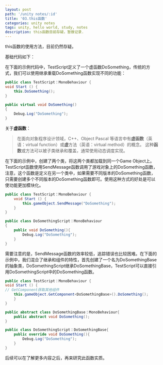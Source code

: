 ```yaml
---
layout: post
path: '/unity notes/:id'
title: '03.this函数'
categories: unity notes
tags: unity, hello world, study, notes
description: this函数目前存疑，暂做记录.
---
```


this函数的使用方法，目前仍然存疑。

基础代码如下：

在下面的示例代码中，TestScript定义了一个虚函数DoSomething，传统的方式，我们可以使用继承重载DoSomething函数实现不同的功能：

````c#
public class TestScript：MonoBehaviour {
void Start () {
	this.DoSomething();
}
    
public virtual void DoSomething()
{
	Debug.Log("DoSomething");
}
````

关于**虚函数**：

>在面向对象程序设计领域，C++、Object Pascal 等语言中有**虚函数**（英语：virtual function）或**虚**方法（英语：virtual method）的概念。 这种**函数**或方法可以被子类继承和覆盖，通常使用动态调度实现。

在下面的示例中，创建了两个类，将这两个类都加载到同一个Game Object上。TestScript函数使用SendMessage函数调用了游戏对象上的DoSomething函数，注意，这个函数是定义在另一个类中，如果需要不同版本的DoSomething函数，只需要创建多个不同版本的DoSomething函数即可。使用这种方式的好处是可以使功能更加模块化。

```  c#
public class TestScript：MonoBehaviour {
    void Start () {
    	this.gameObject.SendMessage("DoSomething");
    }
}

public class DoSomethingScript：MonoBehaviour
{
	public void DoSomething(){
		Debug.Log("DoSomething");
	}
}
```

需要注意的是，SendMessage函数的效率较低，追踪错误也比较困难。在下面的示例中，我们混合了继承和组件的特性，首先创建了一个名为DoSomethingBase的抽象类，DoSomethingScript继承DoSomethingBase，TestScript可以直接引用DoSomethingScript中的DoSomething函数。

```c#
public class TestScript：MonoBehaviour {
void Start () {
// GetComponent获取其他组件
	this.gameObject.GetComponent<DoSomethingBase>().DoSomething();
	}
}

public abstract class DoSomethingBase：MonoBehaviour{
	public abstract void DoSomething();
}

public class DoSomethingScript：DoSomethingBase{
	public override void DoSomething(){
		Debug.Log("DoSomething");
	}
}
```

后续可以在了解更多内容之后，再来研究此函数实质。